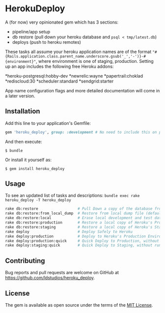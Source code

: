 # HerokuDeploy

A (for now) very opinionated gem which has 3 sections:

* pipeline/app setup
* db restore (pull down your heroku database and `psql < tmp/latest.db`)
* deploys (push to heroku remotes)

These tasks all assume your heroku application names are of the format `"#{Rails.application.class.parent_name.underscore.gsub('_','-')}-#{environment}"`, where environment is one of staging, production. Setting up an app includes the following free Heroku addons:

*heroku-postgresql:hobby-dev
*newrelic:wayne
*papertrail:choklad
*rediscloud:30 
*scheduler:standard
*sendgrid:starter

App name configuration flags and more detailed documentation will come in a later version.


## Installation

Add this line to your application's Gemfile:

```ruby
gem 'heroku_deploy', group: :development # No need to include this on production or staging
```

And then execute:

    $ bundle

Or install it yourself as:

    $ gem install heroku_deploy

## Usage
To see an updated list of tasks and descriptions:
`bundle exec rake heroku_deploy -T heroku_deploy`

~~~bash
rake db:restore                  # Pull Down a copy of the database from the specified heroku environment
rake db:restore:from_local_dump  # Restore from local dump file (defaults to '/tmp/latest.dump' - specify with DUMP_FILE Environmental Variable)
rake db:restore:local            # Erase local development and test database and restore from the local dump file
rake db:restore:production       # Restore a local copy of Heroku's Production Environment database
rake db:restore:staging          # Restore a local copy of Heroku's Staging Environment database
rake deploy                      # Deploy Safely to Heroku
rake deploy:production           # Deploy to Heroku's Production Environment
rake deploy:production:quick     # Quick Deploy to Production, without running migrations
rake deploy:staging:quick        # Quick Deploy to Staging, without running migrations
~~~


## Contributing

Bug reports and pull requests are welcome on GitHub at https://github.com/ldstudios/heroku_deploy.


## License

The gem is available as open source under the terms of the [MIT License](http://opensource.org/licenses/MIT).

